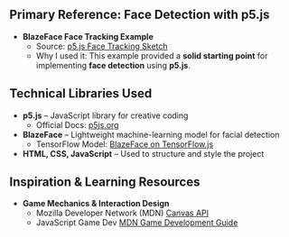 ## **Primary Reference: Face Detection with p5.js**
- **BlazeFace Face Tracking Example**
  - Source: [p5.js Face Tracking Sketch](https://editor.p5js.org/yanlinl/sketches/CZc8MTHFa)
  - Why I used it: This example provided a **solid starting point** for implementing **face detection** using **p5.js**.

## **Technical Libraries Used**
- **p5.js** – JavaScript library for creative coding  
  - Official Docs: [p5js.org](https://p5js.org/)
- **BlazeFace** – Lightweight machine-learning model for facial detection  
  - TensorFlow Model: [BlazeFace on TensorFlow.js](https://github.com/tensorflow/tfjs-models/tree/master/blazeface)
- **HTML, CSS, JavaScript** – Used to structure and style the project  

## **Inspiration & Learning Resources**
- **Game Mechanics & Interaction Design**
  - Mozilla Developer Network (MDN) [Canvas API](https://developer.mozilla.org/en-US/docs/Web/API/Canvas_API)
  - JavaScript Game Dev [MDN Game Development Guide](https://developer.mozilla.org/en-US/docs/Games)
